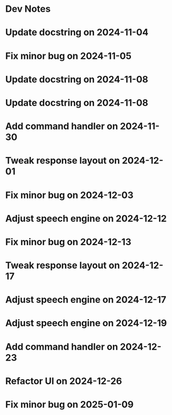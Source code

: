 # Dev Notes
# Update docstring on 2024-11-04
# Fix minor bug on 2024-11-05
# Update docstring on 2024-11-08
# Update docstring on 2024-11-08
# Add command handler on 2024-11-30
# Tweak response layout on 2024-12-01
# Fix minor bug on 2024-12-03
# Adjust speech engine on 2024-12-12
# Fix minor bug on 2024-12-13
# Tweak response layout on 2024-12-17
# Adjust speech engine on 2024-12-17
# Adjust speech engine on 2024-12-19
# Add command handler on 2024-12-23
# Refactor UI on 2024-12-26
# Fix minor bug on 2025-01-09
